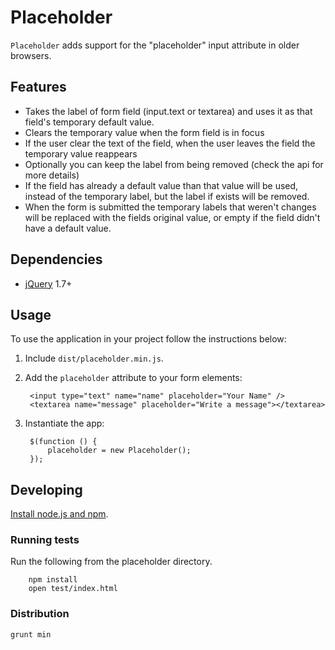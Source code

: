 Placeholder
===========

`Placeholder` adds support for the "placeholder" input attribute in older
browsers.


Features
--------

- Takes the label of form field (input.text or textarea) and uses it as that
  field's temporary default value.
- Clears the temporary value when the form field is in focus
- If the user clear the text of the field, when the user leaves the field the
  temporary value reappears
- Optionally you can keep the label from being removed (check the api for more
  details)
- If the field has already a default value than that value will be used,
  instead of the temporary label, but the label if exists will be removed.
- When the form is submitted the temporary labels that weren't changes will be
  replaced with the fields original value, or empty if the field didn't have a
  default value.


Dependencies
------------

* [jQuery](http://jquery.com/) 1.7+

Usage
-----

To use the application in your project follow the instructions below:

1. Include `dist/placeholder.min.js`.

1. Add the `placeholder` attribute to your form elements:

        <input type="text" name="name" placeholder="Your Name" />
        <textarea name="message" placeholder="Write a message"></textarea>

1. Instantiate the app:

        $(function () {
            placeholder = new Placeholder();
        });


Developing
----------

[Install node.js and npm](http://nodejs.org/#download).


### Running tests

Run the following from the placeholder directory.

        npm install
        open test/index.html

### Distribution

    grunt min
